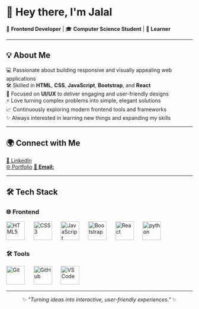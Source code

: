 # 👋 Hey there, I'm Jalal  

🚀 **Frontend Developer** | 🎓 **Computer Science Student** | 🌱 **Learner**  

---

## 💡 About Me  
💻 Passionate about building responsive and visually appealing web applications  
🛠 Skilled in **HTML**, **CSS**, **JavaScript**, **Bootstrap**, and **React**  
🎨 Focused on **UI/UX** to deliver engaging and user-friendly designs  
⚡ Love turning complex problems into simple, elegant solutions  
📈 Continuously exploring modern frontend tools and frameworks  
✨ Always interested in learning new things and expanding my skills  

---

## 🌍 Connect with Me  
[💼 LinkedIn](https://www.linkedin.com/in/jalalmr)  
[🌐 Portfolio](https://jlmr-portfolio.netlify.app/) 
[📧 **Email:**](jalalmoh117911@gmail.com)  

---

## 🛠 Tech Stack  

### 🌐 Frontend  
<p>
  <img src="https://cdn.jsdelivr.net/gh/devicons/devicon/icons/html5/html5-original.svg" alt="HTML5" width="50" height="50"/> &nbsp;&nbsp;&nbsp;&nbsp;
  <img src="https://cdn.jsdelivr.net/gh/devicons/devicon/icons/css3/css3-original.svg" alt="CSS3" width="50" height="50"/> &nbsp;&nbsp;&nbsp;&nbsp;
  <img src="https://cdn.jsdelivr.net/gh/devicons/devicon/icons/javascript/javascript-original.svg" alt="JavaScript" width="50" height="50"/> &nbsp;&nbsp;&nbsp;&nbsp;
  <img src="https://cdn.jsdelivr.net/gh/devicons/devicon/icons/bootstrap/bootstrap-original.svg" alt="Bootstrap" width="50" height="50"/> &nbsp;&nbsp;&nbsp;&nbsp;
  <img src="https://cdn.jsdelivr.net/gh/devicons/devicon/icons/react/react-original.svg" alt="React" width="50" height="50"/> &nbsp;&nbsp;&nbsp;&nbsp;
  <img src="https://cdn.jsdelivr.net/gh/devicons/devicon/icons/python/python-original.svg" alt="python" width="50" height="50"/>
</p>

### 🛠 Tools  
<p>
  <img src="https://cdn.jsdelivr.net/gh/devicons/devicon/icons/git/git-original.svg" alt="Git" width="50" height="50"/> &nbsp;&nbsp;&nbsp;&nbsp;
  <img src="https://cdn.jsdelivr.net/gh/devicons/devicon/icons/github/github-original.svg" alt="GitHub" width="50" height="50"/> &nbsp;&nbsp;&nbsp;&nbsp;
  <img src="https://cdn.jsdelivr.net/gh/devicons/devicon/icons/vscode/vscode-original.svg" alt="VS Code" width="50" height="50"/>
</p>

---

<p align="center">
  ✨ <i>"Turning ideas into interactive, user-friendly experiences."</i> ✨
</p>

